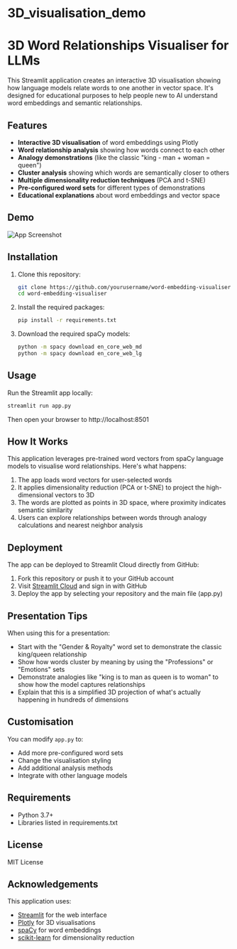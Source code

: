 # 3D_visualisation_demo
# 3D Word Relationships Visualiser for LLMs

This Streamlit application creates an interactive 3D visualisation showing how language models relate words to one another in vector space. It's designed for educational purposes to help people new to AI understand word embeddings and semantic relationships.

## Features

- **Interactive 3D visualisation** of word embeddings using Plotly
- **Word relationship analysis** showing how words connect to each other
- **Analogy demonstrations** (like the classic "king - man + woman = queen")
- **Cluster analysis** showing which words are semantically closer to others
- **Multiple dimensionality reduction techniques** (PCA and t-SNE)
- **Pre-configured word sets** for different types of demonstrations
- **Educational explanations** about word embeddings and vector space

## Demo

![App Screenshot](https://placeholder.com/screenshot.png)

## Installation

1. Clone this repository:
   ```bash
   git clone https://github.com/yourusername/word-embedding-visualiser.git
   cd word-embedding-visualiser
   ```

2. Install the required packages:
   ```bash
   pip install -r requirements.txt
   ```

3. Download the required spaCy models:
   ```bash
   python -m spacy download en_core_web_md
   python -m spacy download en_core_web_lg
   ```

## Usage

Run the Streamlit app locally:
```bash
streamlit run app.py
```

Then open your browser to http://localhost:8501

## How It Works

This application leverages pre-trained word vectors from spaCy language models to visualise word relationships. Here's what happens:

1. The app loads word vectors for user-selected words
2. It applies dimensionality reduction (PCA or t-SNE) to project the high-dimensional vectors to 3D
3. The words are plotted as points in 3D space, where proximity indicates semantic similarity
4. Users can explore relationships between words through analogy calculations and nearest neighbor analysis

## Deployment

The app can be deployed to Streamlit Cloud directly from GitHub:

1. Fork this repository or push it to your GitHub account
2. Visit [Streamlit Cloud](https://streamlit.io/cloud) and sign in with GitHub
3. Deploy the app by selecting your repository and the main file (app.py)

## Presentation Tips

When using this for a presentation:
- Start with the "Gender & Royalty" word set to demonstrate the classic king/queen relationship
- Show how words cluster by meaning by using the "Professions" or "Emotions" sets
- Demonstrate analogies like "king is to man as queen is to woman" to show how the model captures relationships
- Explain that this is a simplified 3D projection of what's actually happening in hundreds of dimensions

## Customisation

You can modify `app.py` to:
- Add more pre-configured word sets
- Change the visualisation styling
- Add additional analysis methods
- Integrate with other language models

## Requirements

- Python 3.7+
- Libraries listed in requirements.txt

## License

MIT License

## Acknowledgements

This application uses:
- [Streamlit](https://streamlit.io/) for the web interface
- [Plotly](https://plotly.com/) for 3D visualisations
- [spaCy](https://spacy.io/) for word embeddings
- [scikit-learn](https://scikit-learn.org/) for dimensionality reduction
